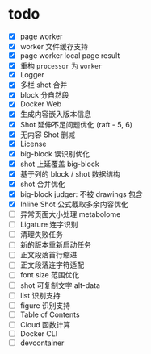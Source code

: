 # todo

- [x] page worker
- [x] worker 文件缓存支持
- [x] page worker local page result
- [x] 重构 `processor` 为 `worker`
- [x] Logger
- [x] 多栏 shot 合并
- [x] block 分自然段
- [x] Docker Web
- [x] 生成内容嵌入版本信息
- [x] Shot 延伸不足问题优化 (raft - 5, 6)
- [x] 无内容 Shot 删减
- [x] License
- [x] big-block 误识别优化
- [x] shot 上延覆盖 big-block
- [x] 基于列的 block / shot 数据结构
- [x] shot 合并优化
- [x] big-block judger: 不被 drawings 包含
- [x] Inline Shot 公式截取多余内容优化
- [ ] 异常页面大小处理 metabolome
- [ ] Ligature 连字识别
- [ ] 清理失败任务
- [ ] 新的版本重新启动任务
- [ ] 正文段落首行缩进
- [ ] 正文段落连字符适配
- [ ] font size 范围优化
- [ ] shot 可复制文字 alt-data
- [ ] list 识别支持
- [ ] figure 识别支持
- [ ] Table of Contents
- [ ] Cloud 函数计算
- [ ] Docker CLI
- [ ] devcontainer
